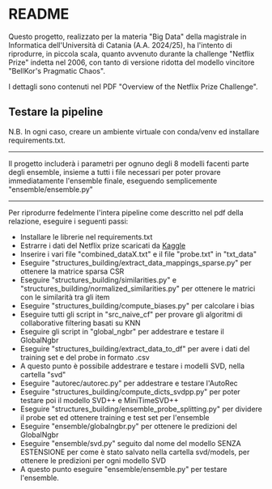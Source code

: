 # README

Questo progetto, realizzato per la materia "Big Data" della magistrale in Informatica dell'Università di Catania (A.A. 2024/25), ha l'intento di riprodurre, in piccola scala, quanto avvenuto durante la challenge "Netflix Prize" indetta nel 2006, con tanto di versione ridotta del modello vincitore "BellKor's Pragmatic Chaos". 

I dettagli sono contenuti nel PDF "Overview of the Netflix Prize Challenge".


## Testare la pipeline


N.B. In ogni caso, creare un ambiente virtuale con conda/venv ed installare requirements.txt.

---

Il progetto includerà i parametri per ognuno degli 8 modelli facenti parte degli ensemble, insieme a tutti i file necessari per poter provare immediatamente l'ensemble finale, eseguendo semplicemente "ensemble/ensemble.py"

---

Per riprodurre fedelmente l'intera pipeline come descritto nel pdf della relazione, eseguire i seguenti passi:

* Installare le librerie nel requirements.txt
* Estrarre i dati del Netflix prize scaricati da [Kaggle](https://www.kaggle.com/datasets/netflix-inc/netflix-prize-data/data)
* Inserire i vari file "combined_dataX.txt" e il file "probe.txt" in "txt_data"
* Eseguire "structures_building/extract_data_mappings_sparse.py" per ottenere la matrice sparsa CSR
* Eseguire "structures_building/similarities.py" e "structures_building/normalized_similarities.py" per ottenere le matrici con le similarità tra gli item
* Eseguire "structures_building/compute_biases.py" per calcolare i bias
* Eseguire tutti gli script in "src_naive_cf" per provare gli algoritmi di collaborative filtering basati su KNN
* Eseguire gli script in "global_ngbr" per addestrare e testare il GlobalNgbr
* Eseguire "structures_building/extract_data_to_df" per avere i dati del training set e del probe in formato .csv
* A questo punto è possibile addestrare e testare i modelli SVD, nella cartella "svd"
* Eseguire "autorec/autorec.py" per addestrare e testare l'AutoRec
* Eseguire "structures_building/compute_dicts_svdpp.py" per poter testare poi il modello SVD++ e MiniTimeSVD++
* Eseguire "structures_building/ensemble_probe_splitting.py" per dividere il probe set ed ottenere training e test set per l'ensemble
* Eseguire "ensemble/globalngbr.py" per ottenere le predizioni del GlobalNgbr
* Eseguire "ensemble/svd.py" seguito dal nome del modello SENZA ESTENSIONE per come è stato salvato nella cartella svd/models, per ottenere le predizioni per ogni modello SVD
* A questo punto eseguire "ensemble/ensemble.py" per testare l'ensemble.